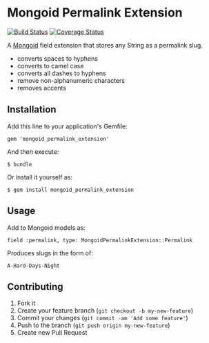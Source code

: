 # Mongoid Permalink Extension

[![Build Status](https://travis-ci.org/tomasc/mongoid_permalink_extension.svg)](https://travis-ci.org/tomasc/mongoid_permalink_extension) [![Coverage Status](https://img.shields.io/coveralls/tomasc/mongoid_permalink_extension.svg)](https://coveralls.io/r/tomasc/mongoid_permalink_extension)

A [Mongoid](https://github.com/mongoid/mongoid) field extension that stores any String as a permalink slug.

* converts spaces to hyphens
* converts to camel case
* converts all dashes to hyphens
* remove non-alphanumeric characters
* removes accents

## Installation

Add this line to your application's Gemfile:

    gem 'mongoid_permalink_extension'

And then execute:

    $ bundle

Or install it yourself as:

    $ gem install mongoid_permalink_extension

## Usage

Add to Mongoid models as:

    field :permalink, type: MongoidPermalinkExtension::Permalink
    
Produces slugs in the form of:

    A-Hard-Days-Night

## Contributing

1. Fork it
2. Create your feature branch (`git checkout -b my-new-feature`)
3. Commit your changes (`git commit -am 'Add some feature'`)
4. Push to the branch (`git push origin my-new-feature`)
5. Create new Pull Request
